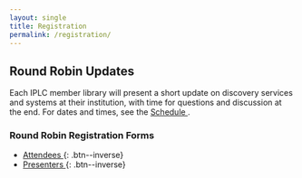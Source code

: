 ```yaml
---
layout: single
title: Registration
permalink: /registration/
---
```

## Round Robin Updates
Each IPLC member library will present a short update on discovery services and systems at their institution, with time for questions and discussion at the end. For dates and times, see the [ Schedule ](/schedule).

### Round Robin Registration Forms

* [ Attendees ](https://forms.gle/rYQk9crYJ5xs16dp7){: .btn--inverse}  
* [ Presenters ](https://forms.gle/7zsULrgXquCz3Z4n7){: .btn--inverse}
